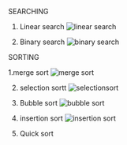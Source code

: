 SEARCHING

1. Linear search
   ![linear search](https://github.com/user-attachments/assets/2235b82f-d887-4b15-abc4-d0564a68b549)

2. Binary search
   ![binary search](https://github.com/user-attachments/assets/c3d387a3-7862-4790-80f7-e36074644a6b)

SORTING

1.merge sort
 ![merge sort](https://github.com/user-attachments/assets/8d958be2-d9bc-4a61-831e-a20cfae2d09e)
 

2. selection sortt
   ![selectionsort](https://github.com/user-attachments/assets/07f38217-1601-4d00-b750-71f4b207bb20)
   

3. Bubble sort
  ![bubble sort](https://github.com/user-attachments/assets/f7f39515-dfd9-46de-ac70-0325978b6774)


4. insertion sort
   ![insertion sort](https://github.com/user-attachments/assets/20f03fa9-38a9-49e7-aa9c-b3524a55b111)

5. Quick sort
   

   



